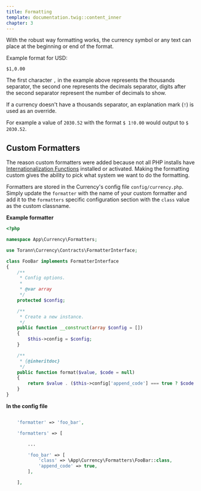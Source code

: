 ```yaml
---
title: Formatting
template: documentation.twig::content_inner
chapter: 3
---
```

With the robust way formatting works, the currency symbol or any text can place at the beginning or end of the format.

Example format for USD:
```
$1,0.00
```

The first character `,` in the example above represents the thousands separator, the second one represents the decimals separator, digits after the second separator represent the number of decimals to show.

If a currency doesn't have a thousands separator, an explanation mark (`!`) is used as an override.

For example a value of `2030.52` with the format `$ 1!0.00` would output to `$ 2030.52`.

## Custom Formatters

The reason custom formatters were added because not all PHP installs have [Internationalization Functions](http://php.net/manual/en/book.intl.php) installed or activated. Making the formatting custom gives the ability to pick what system we want to do the formatting.

Formatters are stored in the Currency's config file `config/currency.php`. Simply update the `formatter` with the name of your custom formatter and add it to the `formatters` specific configuration section with the `class` value as the custom classname.

**Example formatter**

```php
<?php

namespace App\Currency\Formatters;

use Torann\Currency\Contracts\FormatterInterface;

class FooBar implements FormatterInterface
{
    /**
     * Config options.
     *
     * @var array
     */
    protected $config;

    /**
     * Create a new instance.
     */
    public function __construct(array $config = [])
    {
        $this->config = $config;
    }

    /**
     * {@inheritdoc}
     */
    public function format($value, $code = null)
    {
        return $value . ($this->config['append_code'] === true ? $code : '');
    }
}
```

**In the config file**

```php

    'formatter' => 'foo_bar',

    'formatters' => [

        ...

        'foo_bar' => [
            'class' => \App\Currency\Formatters\FooBar::class,
            'append_code' => true,
        ],

    ],
```
